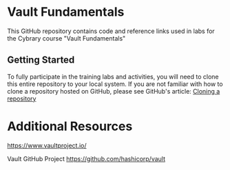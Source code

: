 # Vault Fundamentals
This GitHub repository contains code and reference links used in labs for the Cybrary course "Vault Fundamentals"

## Getting Started
To fully participate in the training labs and activities, you will need to clone this entire repository to your local system. 
If you are not familiar with how to clone a repository hosted on GitHub, please see GitHub's article: [Cloning a repository](https://help.github.com/en/github/creating-cloning-and-archiving-repositories/cloning-a-repository)

# Additional Resources

https://www.vaultproject.io/

Vault GitHub Project 
https://github.com/hashicorp/vault

